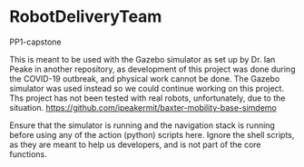 # RobotDeliveryTeam
PP1-capstone

This is meant to be used with the Gazebo simulator as set up by Dr. Ian Peake in another repository, as development of this project was done during the COVID-19 outbreak, and physical work cannot be done. The Gazebo simulator was used instead so we could continue working on this project. Ths project has not been tested with real robots, unfortunately, due to the situation.
https://github.com/ipeakermit/baxter-mobility-base-simdemo

Ensure that the simulator is running and the navigation stack is running before using any of the action (python) scripts here. Ignore the shell scripts, as they are meant to help us developers, and is not part of the core functions.
